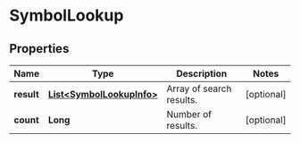 

# SymbolLookup


## Properties

| Name | Type | Description | Notes |
|------------ | ------------- | ------------- | -------------|
|**result** | [**List&lt;SymbolLookupInfo&gt;**](SymbolLookupInfo.md) | Array of search results. |  [optional] |
|**count** | **Long** | Number of results. |  [optional] |



